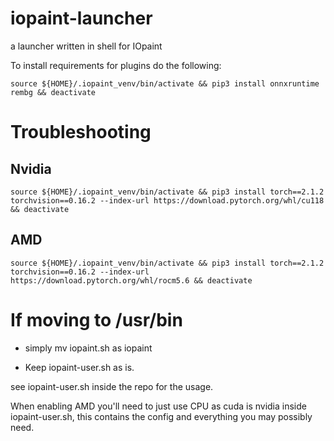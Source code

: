 # iopaint-launcher
a launcher written in shell for IOpaint


To install requirements for plugins do the following:

    source ${HOME}/.iopaint_venv/bin/activate && pip3 install onnxruntime rembg && deactivate

#  Troubleshooting 

## Nvidia

    source ${HOME}/.iopaint_venv/bin/activate && pip3 install torch==2.1.2 torchvision==0.16.2 --index-url https://download.pytorch.org/whl/cu118 && deactivate

## AMD

    source ${HOME}/.iopaint_venv/bin/activate && pip3 install torch==2.1.2 torchvision==0.16.2 --index-url https://download.pytorch.org/whl/rocm5.6 && deactivate

# If moving to /usr/bin

* simply mv iopaint.sh as iopaint

* Keep iopaint-user.sh as is.


see iopaint-user.sh inside the repo for the usage.

When enabling AMD you'll need to just use CPU as cuda is nvidia inside iopaint-user.sh, this contains the config and everything you may possibly need.
